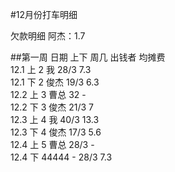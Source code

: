#12月份打车明细

欠款明细
阿杰：1.7

##第一周
日期  上下  周几  出钱者  均摊费<br />
12.1  上  2 我  28/3 7.3<br />
12.1  下  2 俊杰  19/3 6.3<br />
12.2  上  3 曹总  32 -<br />
12.2  下  3 俊杰  21/3 7<br />
12.3  上  4 我  40/3 13.3<br />
12.3  下  4 俊杰  17/3 5.6<br />
12.4  上  5 曹总  28/3 -<br />
12.4  下  44444 -  28/3 7.3<br />
